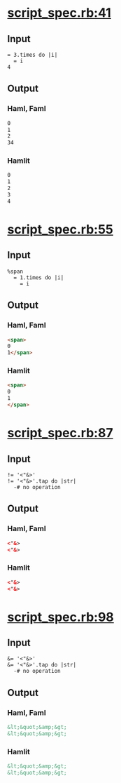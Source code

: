 # [script\_spec.rb:41](/spec/hamlit/engine/script_spec.rb#L41)
## Input
```haml
= 3.times do |i|
  = i
4

```

## Output
### Haml, Faml
```html
0
1
2
34

```

### Hamlit
```html
0
1
2
3
4

```


# [script\_spec.rb:55](/spec/hamlit/engine/script_spec.rb#L55)
## Input
```haml
%span
  = 1.times do |i|
    = i

```

## Output
### Haml, Faml
```html
<span>
0
1</span>

```

### Hamlit
```html
<span>
0
1
</span>

```


# [script\_spec.rb:87](/spec/hamlit/engine/script_spec.rb#L87)
## Input
```haml
!= '<"&>'
!= '<"&>'.tap do |str|
  -# no operation

```

## Output
### Haml, Faml
```html
<"&>
<"&>
```

### Hamlit
```html
<"&>
<"&>

```


# [script\_spec.rb:98](/spec/hamlit/engine/script_spec.rb#L98)
## Input
```haml
&= '<"&>'
&= '<"&>'.tap do |str|
  -# no operation

```

## Output
### Haml, Faml
```html
&lt;&quot;&amp;&gt;
&lt;&quot;&amp;&gt;
```

### Hamlit
```html
&lt;&quot;&amp;&gt;
&lt;&quot;&amp;&gt;

```

